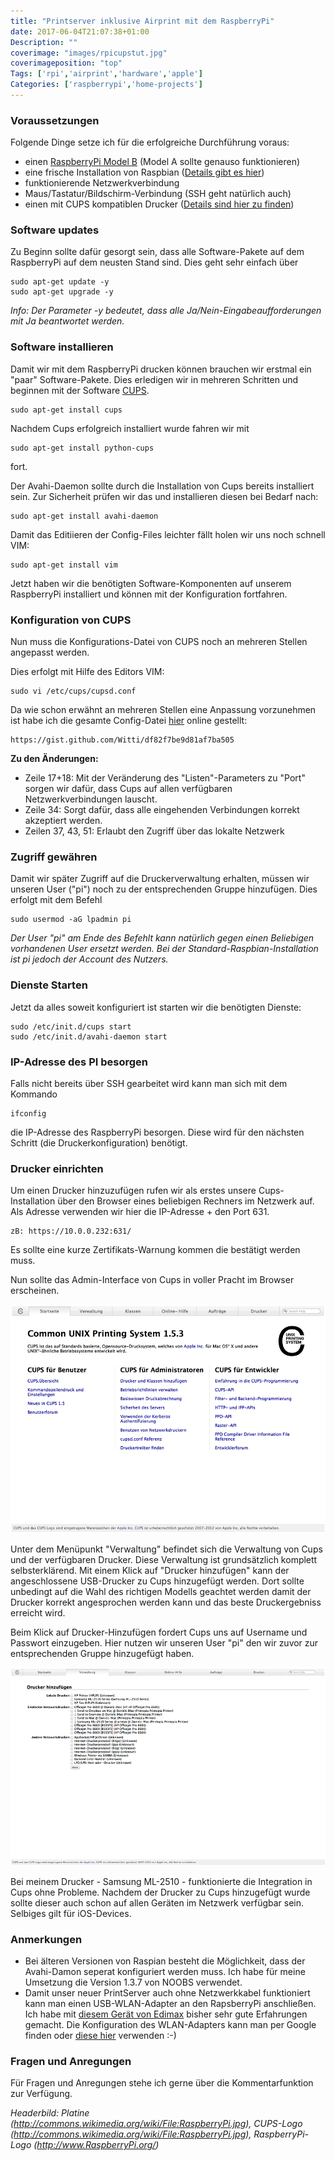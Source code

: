 ```yaml
---
title: "Printserver inklusive Airprint mit dem RaspberryPi"
date: 2017-06-04T21:07:38+01:00
Description: ""
coverimage: "images/rpicupstut.jpg"
coverimageposition: "top"
Tags: ['rpi','airprint','hardware','apple']
Categories: ['raspberrypi','home-projects']
---
```


### Voraussetzungen
Folgende Dinge setze ich für die erfolgreiche Durchführung voraus:

* einen [RaspberryPi Model B](https://amzn.to/2S4Utw6) (Model A sollte genauso funktionieren)
* eine frische Installation von Raspbian ([Details gibt es hier](http://www.RaspberryPi.org/help/noobs-setup))
* funktionierende Netzwerkverbindung
* Maus/Tastatur/Bildschirm-Verbindung (SSH geht natürlich auch)
* einen mit CUPS kompatiblen Drucker ([Details sind hier zu finden](https://www.openprinting.org/printers))

### Software updates
Zu Beginn sollte dafür gesorgt sein, dass alle Software-Pakete auf dem RaspberryPi auf dem neusten Stand sind. Dies geht sehr einfach über
	
	sudo apt-get update -y
	sudo apt-get upgrade -y

*Info: Der Parameter -y bedeutet, dass alle Ja/Nein-Eingabeaufforderungen mit Ja beantwortet werden.*

### Software installieren
Damit wir mit dem RaspberryPi drucken können brauchen wir erstmal ein "paar" Software-Pakete. Dies erledigen wir in mehreren Schritten und beginnen mit der Software [CUPS](http://www.cups.org).
 
	sudo apt-get install cups

Nachdem Cups erfolgreich installiert wurde fahren wir mit 

	sudo apt-get install python-cups
	
fort. 

Der Avahi-Daemon sollte durch die Installation von Cups bereits installiert sein. Zur Sicherheit prüfen wir das und installieren diesen bei Bedarf nach:

	sudo apt-get install avahi-daemon
	
Damit das Editiieren der Config-Files leichter fällt holen wir uns noch schnell VIM:

	sudo apt-get install vim
	
Jetzt haben wir die benötigten Software-Komponenten auf unserem RaspberryPi installiert und können mit der Konfiguration fortfahren. 

### Konfiguration von CUPS

Nun muss die Konfigurations-Datei von CUPS noch an mehreren Stellen angepasst werden. 

Dies erfolgt mit Hilfe des Editors VIM:

	sudo vi /etc/cups/cupsd.conf

Da wie schon erwähnt an mehreren Stellen eine Anpassung vorzunehmen ist habe ich die gesamte Config-Datei [hier](https://gist.github.com/Witti/df82f7be9d81af7ba505) online gestellt:

	https://gist.github.com/Witti/df82f7be9d81af7ba505

**Zu den Änderungen:**

* Zeile 17+18: Mit der Veränderung des "Listen"-Parameters zu "Port" sorgen wir dafür, dass Cups auf allen verfügbaren Netzwerkverbindungen lauscht.
* Zeile 34: Sorgt dafür, dass alle eingehenden Verbindungen korrekt akzeptiert werden.
* Zeilen 37, 43, 51: Erlaubt den Zugriff über das lokalte Netzwerk

### Zugriff gewähren
Damit wir später Zugriff auf die Druckerverwaltung erhalten, müssen wir unseren User ("pi") noch zu der entsprechenden Gruppe hinzufügen. 
Dies erfolgt mit dem Befehl 

	sudo usermod -aG lpadmin pi

*Der User "pi" am Ende des Befehlt kann natürlich gegen einen Beliebigen vorhandenen User ersetzt werden. Bei der Standard-Raspbian-Installation ist pi jedoch der Account des Nutzers.*

### Dienste Starten
Jetzt da alles soweit konfiguriert ist starten wir die benötigten Dienste:

	sudo /etc/init.d/cups start
	sudo /etc/init.d/avahi-daemon start 

### IP-Adresse des PI besorgen
Falls nicht bereits über SSH gearbeitet wird kann man sich mit dem Kommando 

	ifconfig

die IP-Adresse des RaspberryPi besorgen. Diese wird für den nächsten Schritt (die Druckerkonfiguration) benötigt. 

### Drucker einrichten
Um einen Drucker hinzuzufügen rufen wir als erstes unsere Cups-Installation über den Browser eines beliebigen Rechners im Netzwerk auf.
Als Adresse verwenden wir hier die IP-Adresse + den Port 631. 

	zB: https://10.0.0.232:631/

Es sollte eine kurze Zertifikats-Warnung kommen die bestätigt werden muss. 

Nun sollte das Admin-Interface von Cups in voller Pracht im Browser erscheinen.

![Cups Admin Interface](images/cups_screenshot.png)

Unter dem Menüpunkt "Verwaltung" befindet sich die Verwaltung von Cups und der verfügbaren Drucker. 
Diese Verwaltung ist grundsätzlich komplett selbsterklärend. Mit einem Klick auf "Drucker hinzufügen" kann der angeschlossene USB-Drucker zu Cups hinzugefügt werden. Dort sollte unbedingt auf die Wahl des richtigen Modells geachtet werden damit der Drucker korrekt angesprochen werden kann und das beste Druckergebniss erreicht wird. 

Beim Klick auf Drucker-Hinzufügen fordert Cups uns auf Username und Passwort einzugeben. Hier nutzen wir unseren User "pi" den wir zuvor zur entsprechenden Gruppe hinzugefügt haben. 

![Cups Admin-Interface - Drucker hinzufügen](images/cups_add_printer.png)

Bei meinem Drucker - Samsung ML-2510 - funktionierte die Integration in Cups ohne Probleme.
Nachdem der Drucker zu Cups hinzugefügt wurde sollte dieser auch schon auf allen Geräten im Netzwerk verfügbar sein. Selbiges gilt für iOS-Devices. 

### Anmerkungen
* Bei älteren Versionen von Raspian besteht die Möglichkeit, dass der Avahi-Damon seperat konfiguriert werden muss. Ich habe für meine Umsetzung die Version 1.3.7 von NOOBS verwendet. 
* Damit unser neuer PrintServer auch ohne Netzwerkkabel funktioniert kann man einen USB-WLAN-Adapter an den RapsberryPi anschließen. Ich habe mit [diesem Gerät von Edimax](http://www.amazon.de/gp/product/B003MTTJOY/ref=as_li_ss_tl?ie=UTF8&camp=1638&creative=19454&creativeASIN=B003MTTJOY&linkCode=as2&tag=witstri-21) bisher sehr gute Erfahrungen gemacht. Die Konfiguration des WLAN-Adapters kann man per Google finden oder [diese hier](https://RaspberryPi4dummies.wordpress.com/2013/03/16/how-to-setup-a-usb-wlan-connection/) verwenden :-)

### Fragen und Anregungen
Für Fragen und Anregungen stehe ich gerne über die Kommentarfunktion zur Verfügung. 

*Headerbild: Platine (http://commons.wikimedia.org/wiki/File:RaspberryPi.jpg), CUPS-Logo (http://commons.wikimedia.org/wiki/File:RaspberryPi.jpg), RaspberryPi-Logo (http://www.RaspberryPi.org/)*
